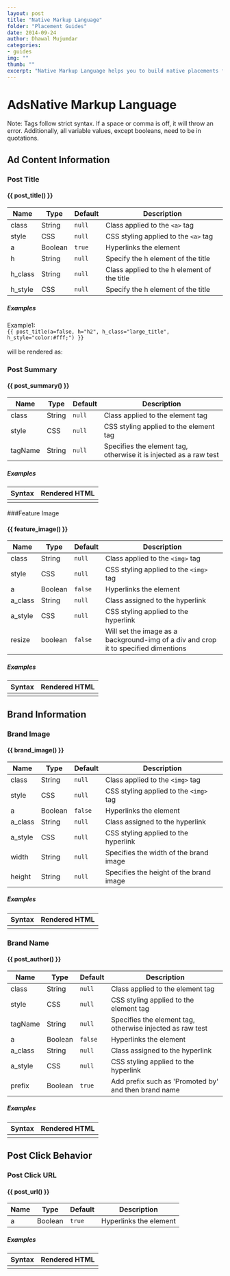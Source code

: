```yaml
---
layout: post
title: "Native Markup Language"
folder: "Placement Guides"
date: 2014-09-24
author: Dhawal Mujumdar
categories: 
- guides 
img: ""
thumb: ""
excerpt: "Native Markup Language helps you to build native placements for your site"
---
```

# AdsNative Markup Language

Note: Tags follow strict syntax. If a space or comma is off, it will throw an error.
Additionally, all variable values, except booleans, need to be in quotations.


## Ad Content Information

### Post Title

#### {{ post_title() }}

| Name | Type  | Default | Description |
| --- | --- | --- | --- |
| class | String | `null` | Class applied to the `<a>` tag |
| style | CSS | `null` | CSS styling applied to the `<a>` tag |
| a | Boolean | `true` | Hyperlinks the element |
| h | String | `null` | Specify the h element of the title |
| h_class | String | `null` | Class applied to the h element of the title |
| h_style | CSS | `null` | Specify the h element of the title |

##### Examples

Example1: <br>
`{{ post_title(a=false, h="h2", h_class="large_title", h_style="color:#fff;") }}`
<br><br>
will be rendered as:


### Post Summary

#### {{ post_summary() }}

| Name | Type  | Default | Description |
| --- | --- | --- | --- |
| class | String | `null` | Class applied to the element tag |
| style | CSS | `null` | CSS styling applied to the element tag |
| tagName | String | `null` | Specifies the element tag, otherwise it is injected as a raw test |

##### Examples

| Syntax | Rendered HTML  |
| --- | --- |
|   |   |


###Feature Image

#### {{ feature_image() }}

| Name | Type  | Default | Description |
| --- | --- | --- | --- |
| class | String | `null` | Class applied to the `<img>` tag |
| style | CSS | `null` | CSS styling applied to the `<img>` tag |
| a | Boolean | `false` | Hyperlinks the element |
| a_class | String | `null` | Class assigned to the hyperlink |
| a_style | CSS | `null` | CSS styling applied to the hyperlink |
| resize | boolean | `false` | Will set the image as a background-img of a div and crop it to specified dimentions |

##### Examples

| Syntax | Rendered HTML  |
| --- | --- |
|   |   |


## Brand Information

### Brand Image

#### {{ brand_image() }}

| Name | Type  | Default | Description |
| --- | --- | --- | --- |
| class | String | `null` | Class applied to the `<img>` tag |
| style | CSS | `null` | CSS styling applied to the `<img>` tag |
| a | Boolean | `false` | Hyperlinks the element |
| a_class | String | `null` | Class assigned to the hyperlink |
| a_style | CSS | `null` | CSS styling applied to the hyperlink |
| width | String | `null` | Specifies the width of the brand image |
| height | String | `null` | Specifies the height of the brand image |

##### Examples

| Syntax | Rendered HTML  |
| --- | --- |
|   |   |

### Brand Name 

#### {{ post_author() }}

| Name | Type  | Default | Description |
| --- | --- | --- | --- |
| class | String | `null` | Class applied to the element tag |
| style | CSS | `null` | CSS styling applied to the element tag |
| tagName | String | `null` | Specifies the element tag, otherwise injected as raw test |
| a | Boolean | `false` | Hyperlinks the element |
| a_class | String | `null` | Class assigned to the hyperlink |
| a_style | CSS | `null` | CSS styling applied to the hyperlink |
| prefix | Boolean | `true` | Add prefix such as 'Promoted by' and then brand name |

##### Examples

| Syntax | Rendered HTML  |
| --- | --- |
|   |   |

## Post Click Behavior

### Post Click URL

#### {{ post_url() }}

| Name | Type  | Default | Description |
| --- | --- | --- | --- |
| a | Boolean | `true` | Hyperlinks the element |

##### Examples

| Syntax | Rendered HTML  |
| --- | --- |
|   |   |
